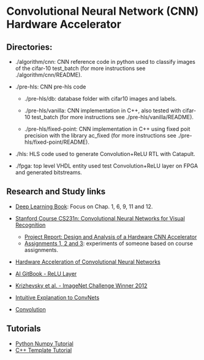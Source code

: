 # Convolutional Neural Network (CNN) Hardware Accelerator

## Directories:

- ./algorithm/cnn: CNN reference code in python used to classify 
  images of the cifar-10 test_batch (for more instructions see ./algorithm/cnn/README).

- ./pre-hls: CNN pre-hls code 

    + ./pre-hls/db: database folder with cifar10 images and labels.
  
    + ./pre-hls/vanilla: CNN implementation in C++, also tested
      with cifar-10 test_batch  (for more instructions see ./pre-hls/vanilla/README).
      
    + ./pre-hls/fixed-point: CNN implementation in C++ using fixed poit
      precision with the library ac_fixed  (for more instructions see ./pre-hls/fixed-point/README).

- ./hls: HLS code used to generate Convolution+ReLU RTL with Catapult.

- ./fpga: top level VHDL entity used test Convolution+ReLU layer on FPGA 
  and generated bitstreams.

## Research and Study links

- [Deep Learning Book](http://www.deeplearningbook.org/): Focus on Chap. 1, 6, 9, 11 and 12.

- [Stanford Course CS231n: Convolutional Neural Networks for Visual Recognition](http://cs231n.stanford.edu/syllabus.html)
   + [Project Report: Design and Analysis of a Hardware CNN Accelerator](http://cs231n.stanford.edu/reports/2017/pdfs/116.pdf)
   + [Assignments 1, 2 and 3](https://github.com/shenxudeu/Convnet): experiments of someone based on course assignments.   

- [Hardware Acceleration of Convolutional Neural Networks](https://daim.idi.ntnu.no/masteroppgaver/013/13656/masteroppgave.pdf)

- [AI GitBook - ReLU Layer](https://leonardoaraujosantos.gitbooks.io/artificial-inteligence/content/relu_layer.html)

- [Krizhevsky et al. - ImageNet Challenge Winner 2012](http://papers.nips.cc/paper/4824-imagenet-classification-with-deep-convolutional-neural-networks.pdf)

- [Intuitive Explanation to ConvNets](https://ujjwalkarn.me/2016/08/11/intuitive-explanation-convnets/)

- [Convolution](https://beckernick.github.io/convolutions/)

## Tutorials

- [Python Numpy Tutorial](http://cs231n.github.io/python-numpy-tutorial/)
- [C++ Template Tutorial](https://cpp.developpez.com/cours/cpp/?page=page_14)
